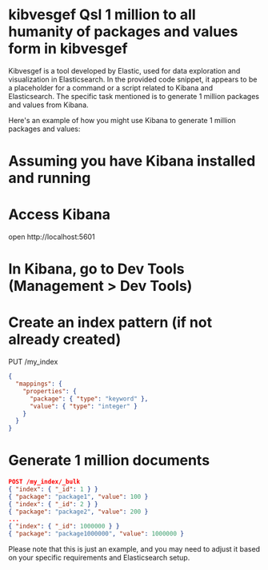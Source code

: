 # kibvesgef Qsl 1 million to all humanity of packages and values form in kibvesgef

Kibvesgef is a tool developed by Elastic, used for data exploration and visualization in Elasticsearch. In the provided code snippet, it appears to be a placeholder for a command or a script related to Kibana and Elasticsearch. The specific task mentioned is to generate 1 million packages and values from Kibana.

Here's an example of how you might use Kibana to generate 1 million packages and values:

# Assuming you have Kibana installed and running

# Access Kibana
open http://localhost:5601

# In Kibana, go to Dev Tools (Management > Dev Tools)

# Create an index pattern (if not already created)
PUT /my_index

```json
{
  "mappings": {
    "properties": {
      "package": { "type": "keyword" },
      "value": { "type": "integer" }
    }
  }
}
```

# Generate 1 million documents

```json
POST /my_index/_bulk
{ "index": { "_id": 1 } }
{ "package": "package1", "value": 100 }
{ "index": { "_id": 2 } }
{ "package": "package2", "value": 200 }
...
{ "index": { "_id": 1000000 } }
{ "package": "package1000000", "value": 1000000 }
```

Please note that this is just an example, and you may need to adjust it based on your specific requirements and Elasticsearch setup.

